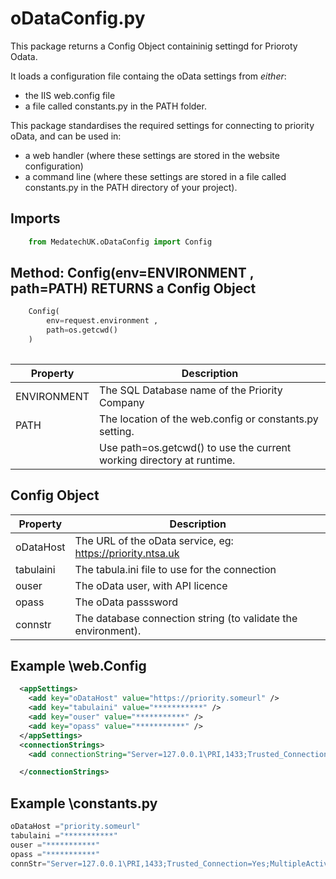 # oDataConfig.py

This package returns a Config Object containinig settingd for Prioroty Odata.

It loads a configuration file containg the oData settings from *either*:
- the IIS web.config file
- a file called constants.py in the PATH folder.

This package standardises the required settings for connecting to priority oData, and can be used in:
- a web handler (where these settings are stored in the website configuration) 
- a command line (where these settings are stored in a file called constants.py in the PATH directory of your project).

## Imports
```python
	from MedatechUK.oDataConfig import Config
```

## Method: Config(env=ENVIRONMENT , path=PATH) RETURNS a Config Object
```python
    Config(
        env=request.environment , 
        path=os.getcwd()
    )   
	
```
| Property      |Description                            |
|---------------|---------------------------------------|
| ENVIRONMENT        |The SQL Database name of the Priority Company  |
| PATH	|The location of the web.config or constants.py setting.|
||Use path=os.getcwd() to use the current working directory at runtime.|s

## Config Object
| Property      |Description                            |
|---------------|---------------------------------------|
| oDataHost     | The URL of the oData service, eg: https://priority.ntsa.uk |
| tabulaini     | The tabula.ini file to use for the connection |
| ouser         |The oData user, with API licence|
| opass         |The oData passsword|
| connstr       |The database connection string (to validate the environment).|

## Example \web.Config
```xml
  <appSettings>
    <add key="oDataHost" value="https://priority.someurl" />
    <add key="tabulaini" value="***********" />
    <add key="ouser" value="***********" />
    <add key="opass" value="***********" />
  </appSettings>
  <connectionStrings>
    <add connectionString="Server=127.0.0.1\PRI,1433;Trusted_Connection=Yes;MultipleActiveResultSets=true;" name="priority" />

  </connectionStrings>
```  

## Example \constants.py
```python
oDataHost ="priority.someurl"
tabulaini ="***********"
ouser ="***********"
opass ="***********"    
connStr="Server=127.0.0.1\PRI,1433;Trusted_Connection=Yes;MultipleActiveResultSets=true;"
```
